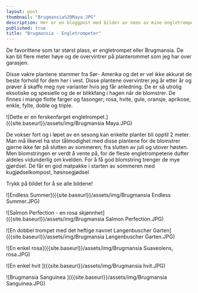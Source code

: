 ```yaml
---
layout: post
thumbnail: "Brugmansia%20Maya.JPG"
description: Her er en bloggpost med bilder av noen av mine engletrompeter.
published: true
title: "Brugmansia - Engletrompeter"
---
```




De favorittene som tar størst plass, er engletrompet eller Brugmansia. De kan bli flere meter høye og de overvintrer på planterommet som jeg har over garasjen. 

Disse vakre plantene stammer fra Sør- Amerika og det er vel ikke akkurat de beste forhold for dem her i vest. Disse plantene overvintrer jeg år etter år og prøver å skaffe meg nye varianter hvis jeg får anledning. De er så utrolig eksotiske og spesielle og de er blikkfang i hagen når de blomstrer. De finnes i mange flotte farger og fasonger; rosa, hvite, gule, oransje, aprikose, enkle, fylte, doble og triple.

![Dette er en ferskenfarget engletrompet.]({{site.baseurl}}/assets/img/Brugmansia Maya.JPG)

<!--more-->

De vokser fort og i løpet av en sesong kan enkelte planter bli opptil 2 meter.  Man må likevel ha stor tålmodighet med disse plantene for de blomstrer gjerne ikke før på slutten av sommeren; fra slutten av juli og utover høsten. Men blomstringen er verdt å vente på, for de fleste engletrompetene dufter aldeles vidunderlig om kvelden. For å få god blomstring trenger de mye gjørdsel. De får en god matpakke i starten av sommeren med kugjødselkompost, høsnsegjødsel 

Trykk på bildet for å se alle bildene!

![Endless Summer]({{site.baseurl}}/assets/img/Brugmansia Endless Summer.JPG)

![Salmon Perfection - en rosa skjønnhet]({{site.baseurl}}/assets/img/Brugmansia Salmon Perfection.JPG)

![En dobbel trompet med det heftige navnet Langenbuscher Garten]({{site.baseurl}}/assets/img/Brugmansia Langenbuscher Garten.JPG)

![En enkel rosa]({{site.baseurl}}/assets/img/Brugmansia Suaveolens, rosa.JPG)

![En enkel hvit ]({{site.baseurl}}/assets/img/Brugmansia hvit.JPG)

![Brugmansia Sanguinea ]({{site.baseurl}}/assets/img/Brugmansia Sanguinea.JPG)

